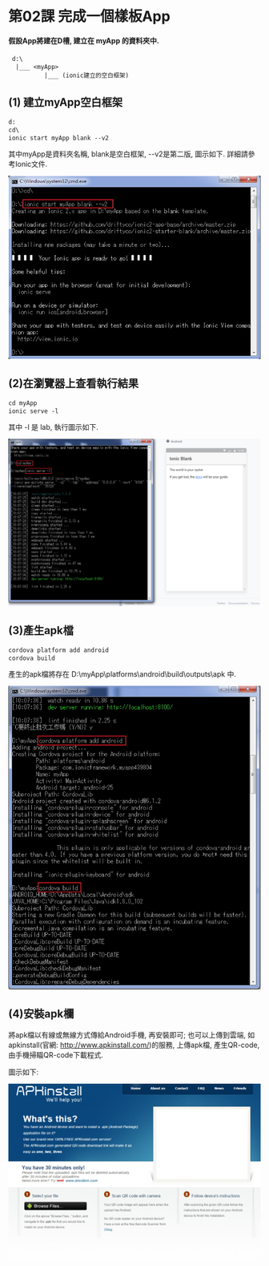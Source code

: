 # 第02課 完成一個樣板App


#### 假設App將建在D槽, 建立在 myApp 的資料夾中.
```
 d:\
  |___ <myApp> 
          |___ (ionic建立的空白框架)
```


## (1) 建立myApp空白框架

```
d:
cd\
ionic start myApp blank --v2
```
其中myApp是資料夾名稱, blank是空白框架, --v2是第二版, 圖示如下. 詳細請參考Ionic文件. <p>
![GitHub Logo](/images/fig02-01.jpg)



## (2)在瀏覽器上查看執行結果

```
cd myApp
ionic serve -l
```
其中 -l 是 lab, 執行圖示如下. <p>
![GitHub Logo](/images/fig02-02.jpg)



## (3)產生apk檔

```
cordova platform add android
cordova build
```
產生的apk檔將存在 D:\myApp\platforms\android\build\outputs\apk 中. <p>
![GitHub Logo](/images/fig02-03.jpg)



## (4)安裝apk欄

將apk檔以有線或無線方式傳給Android手機, 再安裝即可;
也可以上傳到雲端, 如apkinstall(官網: http://www.apkinstall.com/)的服務, 上傳apk檔, 產生QR-code, 由手機掃瞄QR-code下載程式.<p>
圖示如下:<p>
![GitHub Logo](/images/fig02-04.jpg)
